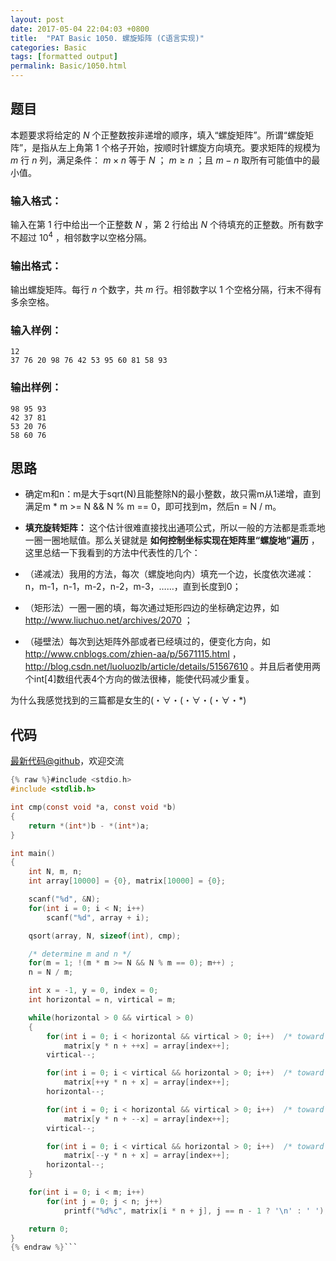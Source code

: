 ```yaml
---
layout: post
date: 2017-05-04 22:04:03 +0800
title:  "PAT Basic 1050. 螺旋矩阵 (C语言实现)"
categories: Basic
tags: [formatted output]
permalink: Basic/1050.html
---
```


## 题目

本题要求将给定的 $N$ 个正整数按非递增的顺序，填入“螺旋矩阵”。所谓“螺旋矩阵”，是指从左上角第 1 个格子开始，按顺时针螺旋方向填充。要求矩阵的规模为
$m$ 行 $n$ 列，满足条件： $m\times n$ 等于 $N$ ； $m\ge n$ ；且 $m-n$ 取所有可能值中的最小值。

### 输入格式：

输入在第 1 行中给出一个正整数 $N$ ，第 2 行给出 $N$ 个待填充的正整数。所有数字不超过 $10^4$ ，相邻数字以空格分隔。

### 输出格式：

输出螺旋矩阵。每行 $n$ 个数字，共 $m$ 行。相邻数字以 1 个空格分隔，行末不得有多余空格。

### 输入样例：

    
    
    12
    37 76 20 98 76 42 53 95 60 81 58 93
    

### 输出样例：

    
    
    98 95 93
    42 37 81
    53 20 76
    58 60 76
    



## 思路


- 确定m和n：m是大于sqrt(N)且能整除N的最小整数，故只需m从1递增，直到满足m * m >= N && N % m == 0，即可找到m，然后n = N / m。

- **填充旋转矩阵：** 这个估计很难直接找出通项公式，所以一般的方法都是乖乖地一圈一圈地赋值。那么关键就是 **如何控制坐标实现在矩阵里“螺旋地”遍历** ，这里总结一下我看到的方法中代表性的几个：
 - （递减法）我用的方法，每次（螺旋地向内）填充一个边，长度依次递减：n，m-1，n-1，m-2，n-2，m-3，……，直到长度到0；
 - （矩形法）一圈一圈的填，每次通过矩形四边的坐标确定边界，如
http://www.liuchuo.net/archives/2070 ；
 - （碰壁法）每次到达矩阵外部或者已经填过的，便变化方向，如
http://www.cnblogs.com/zhien-aa/p/5671115.html ，
http://blog.csdn.net/luoluozlb/article/details/51567610 。并且后者使用两个int[4]数组代表4个方向的做法很棒，能使代码减少重复。

 为什么我感觉找到的三篇都是女生的(・∀・(・∀・(・∀・*)

## 代码

[最新代码@github](https://github.com/OliverLew/PAT/blob/master/PATBasic/1050.c)，欢迎交流
```c
{% raw %}#include <stdio.h>
#include <stdlib.h>

int cmp(const void *a, const void *b)
{
    return *(int*)b - *(int*)a;
}

int main()
{
    int N, m, n;
    int array[10000] = {0}, matrix[10000] = {0};

    scanf("%d", &N);
    for(int i = 0; i < N; i++)
        scanf("%d", array + i);

    qsort(array, N, sizeof(int), cmp);

    /* determine m and n */
    for(m = 1; !(m * m >= N && N % m == 0); m++) ;
    n = N / m;

    int x = -1, y = 0, index = 0;
    int horizontal = n, virtical = m;

    while(horizontal > 0 && virtical > 0)
    {
        for(int i = 0; i < horizontal && virtical > 0; i++)  /* toward right */
            matrix[y * n + ++x] = array[index++];
        virtical--;

        for(int i = 0; i < virtical && horizontal > 0; i++)  /* toward bottom */
            matrix[++y * n + x] = array[index++];
        horizontal--;

        for(int i = 0; i < horizontal && virtical > 0; i++)  /* toward left */
            matrix[y * n + --x] = array[index++];
        virtical--;

        for(int i = 0; i < virtical && horizontal > 0; i++)  /* toward top */
            matrix[--y * n + x] = array[index++];
        horizontal--;
    }

    for(int i = 0; i < m; i++)
        for(int j = 0; j < n; j++)
            printf("%d%c", matrix[i * n + j], j == n - 1 ? '\n' : ' ');

    return 0;
}
{% endraw %}```